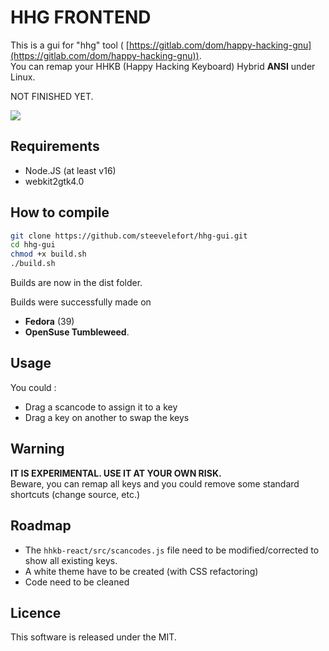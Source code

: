 # HHG FRONTEND

This is a gui for "hhg" tool ( [https://gitlab.com/dom/happy-hacking-gnu](https://gitlab.com/dom/happy-hacking-gnu)).  
You can remap your HHKB (Happy Hacking Keyboard) Hybrid **ANSI** under Linux.

NOT FINISHED YET.  

![](./screenshot.png)

## Requirements

- Node.JS (at least v16)
- webkit2gtk4.0

## How to compile

```sh
git clone https://github.com/steevelefort/hhg-gui.git
cd hhg-gui
chmod +x build.sh
./build.sh
```
Builds are now in the dist folder.

Builds were successfully made on 

- **Fedora** (39) 
- **OpenSuse Tumbleweed**.

## Usage

You could :
- Drag a scancode to assign it to a key
- Drag a key on another to swap the keys

## Warning

**IT IS EXPERIMENTAL. USE IT AT YOUR OWN RISK.**  
Beware, you can remap all keys and you could remove some standard shortcuts (change source, etc.)

## Roadmap

- The `hhkb-react/src/scancodes.js` file need to be modified/corrected to show all existing keys.
- A white theme have to be created (with CSS refactoring)
- Code need to be cleaned

## Licence

This software is released under the MIT.  




